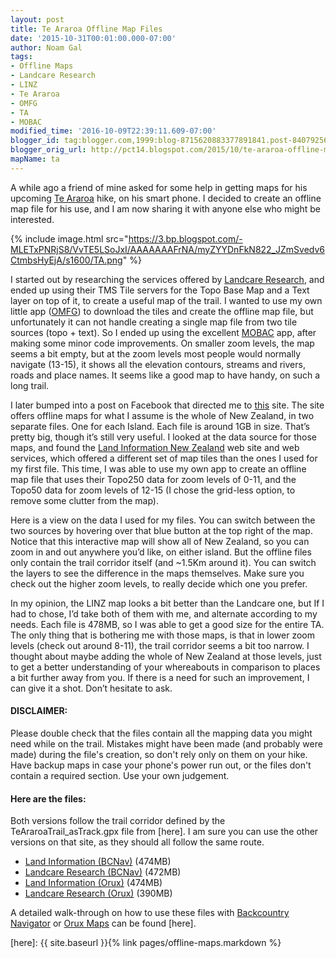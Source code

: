 ```yaml
---
layout: post
title: Te Araroa Offline Map Files
date: '2015-10-31T00:01:00.000-07:00'
author: Noam Gal
tags:
- Offline Maps
- Landcare Research
- LINZ
- Te Araroa
- OMFG
- TA
- MOBAC
modified_time: '2016-10-09T22:39:11.609-07:00'
blogger_id: tag:blogger.com,1999:blog-8715620883377891841.post-8407925655741856168
blogger_orig_url: http://pct14.blogspot.com/2015/10/te-araroa-offline-map-files.html
mapName: ta
---
```

A while ago a friend of mine asked for some help in getting maps for his upcoming [Te Araroa] hike, on his smart phone. I decided to create an offline map file for his use, and I am now sharing it with anyone else who might be interested.

{% include image.html src="https://3.bp.blogspot.com/-MLETxPNRjS8/VvTE5LSoJxI/AAAAAAAFrNA/myZYYDnFkN822_JZmSvedv6CtmbsHyEjA/s1600/TA.png" %}

I started out by researching the services offered by [Landcare Research], and ended up using their TMS Tile servers for the Topo Base Map and a Text layer on top of it, to create a useful map of the trail. I wanted to use my own little app ([OMFG]) to download the tiles and create the offline map file, but unfortunately it can not handle creating a single map file from two tile sources (topo + text). So I ended up using the excellent [MOBAC] app, after making some minor code improvements. On smaller zoom levels, the map seems a bit empty, but at the zoom levels most people would normally navigate (13-15), it shows all the elevation contours, streams and rivers, roads and place names. It seems like a good map to have handy, on such a long trail.

I later bumped into a post on Facebook that directed me to [this] site. The site offers offline maps for what I assume is the whole of New Zealand, in two separate files. One for each Island. Each file is around 1GB in size. That’s pretty big, though it’s still very useful. I looked at the data source for those maps, and found the [Land Information New Zealand] web site and web services, which offered a different set of map tiles than the ones I used for my first file. This time, I was able to use my own app to create an offline map file that uses their Topo250 data for zoom levels of 0-11, and the Topo50 data for zoom levels of 12-15 (I chose the grid-less option, to remove some clutter from the map).

<div id="map-ta" class="map linz"></div>

Here is a view on the data I used for my files. You can switch between the two sources by hovering over that blue button at the top right of the map. Notice that this interactive map will show all of New Zealand, so you can zoom in and out anywhere you’d like, on either island. But the offline files only contain the trail corridor itself (and ~1.5Km around it). You can switch the layers to see the difference in the maps themselves. Make sure you check out the higher zoom levels, to really decide which one you prefer.

In my opinion, the LINZ map looks a bit better than the Landcare one, but If I had to chose, I’d take both of them with me, and alternate according to my needs. Each file is 478MB, so I was able to get a good size for the entire TA. The only thing that is bothering me with those maps, is that in lower zoom levels (check out around 8-11), the trail corridor seems a bit too narrow. I thought about maybe adding the whole of New Zealand at those levels, just to get a better understanding of your whereabouts in comparison to places a bit further away from you. If there is a need for such an improvement, I can give it a shot. Don’t hesitate to ask.
 
#### DISCLAIMER:

Please double check that the files contain all the mapping data you might need while on the trail. Mistakes might have been made (and probably were made) during the file's creation, so don't rely only on them on your hike. Have backup maps in case your phone's power run out, or the files don't contain a required section. Use your own judgement.

#### Here are the files:

Both versions follow the trail corridor defined by the TeAraroaTrail_asTrack.gpx file from [here]. I am sure you can use the other
 versions on that site, as they should all follow the same route.
* [Land Information (BCNav)] (474MB)
* [Landcare Research (BCNav)] (472MB)
* [Land Information (Orux)] (474MB)
* [Landcare Research (Orux)] (390MB)

A detailed walk-through on how to use these files with [Backcountry Navigator] or [Orux Maps] can be found [here].

[Te Araroa]: http://www.teararoa.org.nz/
[Landcare Research]: http://maps.scinfo.org.nz/
[OMFG]: http://atgardner.github.io/OfflineMapFileGenerator/
[MOBAC]: http://mobac.sourceforge.net/
[this]: https://sites.google.com/site/irnzmaps/
[Land Information New Zealand]: https://data.linz.govt.nz/
[Land Information (BCNav)]: https://storage.googleapis.com/atgardner/TA%20-%20Land%20Information%20-%200-15%20-%20BCNav.zip
[Landcare Research (BCNav)]: https://storage.googleapis.com/atgardner/TA%20-%20Landcare%20Research%20-%200-15%20-%20BCNav.zip
[Land Information (Orux)]: https://storage.googleapis.com/atgardner/TA%20-%20Landcare%20Research%20-%200-15%20-%20MBTiles.zip
[Landcare Research (Orux)]: https://storage.googleapis.com/atgardner/TA%20-%20Land%20Information%20-%200-15%20-%20MBTiles.zip
[Backcountry Navigator]: http://backcountrynavigator.com/
[Orux Maps]: http://www.oruxmaps.com/
[here]: {{ site.baseurl }}{% link pages/offline-maps.markdown %}